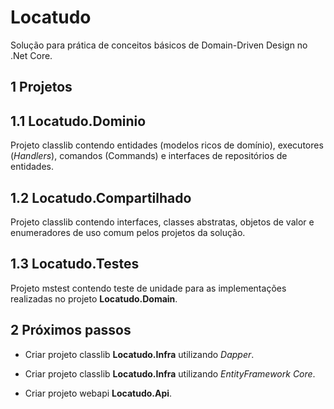 # Locatudo

Solução para prática de conceitos básicos de Domain-Driven Design no .Net Core.

## 1 Projetos

## 1.1 Locatudo.Dominio

Projeto classlib contendo entidades (modelos ricos de domínio), executores (*Handlers*), comandos (Commands) e interfaces de repositórios de entidades.

## 1.2 Locatudo.Compartilhado

Projeto classlib contendo interfaces, classes abstratas, objetos de valor e enumeradores de uso comum pelos projetos da solução.

## 1.3 Locatudo.Testes

Projeto mstest contendo teste de unidade para as implementações realizadas no projeto **Locatudo.Domain**.

## 2 Próximos passos

- Criar projeto classlib **Locatudo.Infra** utilizando *Dapper*.

- Criar projeto classlib **Locatudo.Infra** utilizando *EntityFramework Core*.

- Criar projeto webapi **Locatudo.Api**.

